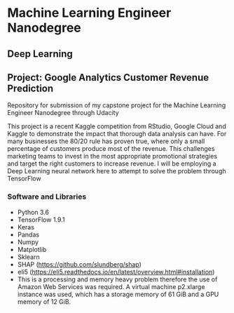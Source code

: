# Machine Learning Engineer Nanodegree
## Deep Learning
## Project: Google Analytics Customer Revenue Prediction
Repository for submission of my capstone project for the Machine Learning Engineer Nanodegree through Udacity

This project is a recent Kaggle competition from RStudio, Google Cloud and Kaggle to demonstrate the impact that thorough data analysis can have. 
For many businesses the 80/20 rule has proven true, where only a small percentage of customers produce most of the revenue. 
This challenges marketing teams to invest in the most appropriate promotional strategies and target the right customers to increase revenue. 
I will be employing a Deep Learning neural network here to attempt to solve the problem through TensorFlow
 
### Software and Libraries
- Python 3.6
- TensorFlow 1.9.1
- Keras 
- Pandas
- Numpy
- Matplotlib
- Sklearn
- SHAP (https://github.com/slundberg/shap)
- eli5 (https://eli5.readthedocs.io/en/latest/overview.html#installation)
- This is a processing and memory heavy problem therefore the use of Amazon Web Services was required. A virtual machine p2.xlarge instance was used, which has a storage memory of 61 GiB and a GPU memory of 12 GiB.


